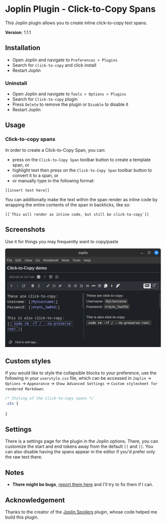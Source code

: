 # Joplin Plugin - Click-to-Copy Spans

This Joplin plugin allows you to create inline click-to-copy text spans. 

**Version**: 1.1.1

## Installation

- Open Joplin and navigate to `Preferences > Plugins`
- Search for `click-to-copy` and click install
- Restart Joplin

### Uninstall

- Open Joplin and navigate to `Tools > Options > Plugins`
- Search for `Click-to-copy` plugin
- Press `Delete` to remove the plugin or `Disable` to disable it
- Restart Joplin

## Usage

### Click-to-copy spans

In order to create a Click-to-Copy Span, you can:
- press on the `Click-to-Copy Span` toolbar button to create a template span, or
- highlight text then press on the `Click-to-Copy Span` toolbar button to convert it to a span, or
- or manually type in the following format:

```
[[insert text here]]
```

You can additionally make the text within the span render as inline code by wrapping the entire contents of the span in backticks, like so:

```
[[`This will render as inline code, but still be click-to-copy`]]
```

## Screenshots

Use it for things you may frequently want to copy/paste

![](screenshots/1.png)

## Custom styles

If you would like to style the collapsible blocks to your preference, use the following in your `userstyle.css` file, which can be accessed in `Joplin` → `Options` → `Appearance` → `Show Advanced Settings` → `Custom stylesheet for rendered Markdown`:

```css
/* Styling of the click-to-copy spans */
.ctc {

}
```

## Settings
There is a settings page for the plugin in the Joplin options. There, you can customize the start and end tokens away from the default `[[` and `]]`. You can also disable having the spans appear in the editor if you'd prefer only the raw text there. 

## Notes

- **There might be bugs**, [report them here](https://github.com/ntczkjfg/joplin-plugin-click-to-copy-span/issues) and I'll try to fix them if I can.

## Acknowledgement

Thanks to the creator of the [Joplin Spoilers](https://github.com/martinkorelic/joplin-plugin-spoilers) plugin, whose code helped me build this plugin. 